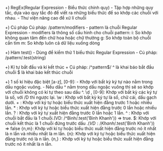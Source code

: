 +)  RegEx(Regular Expression - Biểu thức chính quy)
        - Tập hợp những quy tắc, dựa vào quy tắc đó để viết ra những biểu thức để so khớp các chuỗi với nhau.
        - Thư viện nâng cao để xử lí chuỗi

+)  Cú pháp
        Cú pháp:  /pattern/modifiers
        - pattern là chuỗi Regular Expression
        - modifiers là thông số cấu hình cho chuỗi pattern:
        i: So khớp không quan tâm đến chữ hoa hoặc chữ thường
        g: So khớp toàn bộ chuỗi cần tìm
        m: So khớp luôn cả dữ liệu xuống dòng

+) Hàm test() 
        - Dùng để kiểm thử 1 biểu thức Regular Expression
        - Cú pháp: /pattern/.test(string)
        
+) Kí tự bắt đầu và kí kết thúc
        + Cú pháp: /^pattern$/
        ^ là khai báo bắt đầu chuỗi
        $ là khai báo kết thúc chuỗi

+) 1 số kí hiệu đặc biệt
        [a-z], [0-9]: - Khớp với bất kỳ ký tự nào nằm trong dấu ngoặc vuông.
                            - Nếu dấu ^ nằm trong dấu ngoặc vuông thì sẽ so khớp với  chuỗi không có kí tự theo sau dấu ^.
                \d , [0-9]: Khớp với bất kỳ các ký tự là số, với /D thì ngược lại.
        \w : Khớp với bất kỳ ký tự là số, chữ cái, dấu gạch dưới.
        + : Khớp với ký tự hoặc biểu thức xuất hiện đằng trước 1 hoặc nhiều lần.
        * : Khớp với ký tự hoặc biểu thức xuất hiện đằng trước 0 lần hoặc nhiều lần.
        ? : Khớp với ký tự xuất hiện đằng trước 0 lần hoặc 1 lần.
        ^ : Khớp với chuỗi bắt đầu là 1 chuỗi.(VD: /^Binh/.test('Binh Khanh')) => true.
        $: Khớp với chuỗi kết thúc là 1 chuỗi đứng trước dấu $. (VD: /Khanh$/.test('Binh Khanh')) => false
        {n,m}: Khớp với kí tự hoặc biểu thức xuất hiện đằng trước nó ít nhất là n lần và nhiều nhất là m lần.
        {n}: Khớp với ký tự hoặc biểu thức xuất hiện đằng trước nó là n lần.
        {n,} : Khớp với ký tự hoặc biểu thức xuất hiện đằng trước nó ít nhất là n lần.
